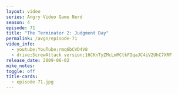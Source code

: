 ```yaml
---
layout: video
series: Angry Video Game Nerd
season: 4
episode: 71
title: "The Terminator 2: Judgment Day"
permalink: /avgn/episode-71
video_info:
  - youtube;YouTube;rmq6bCVD4V8
  - drive;ScrewAttack version;16CKnTyZMcLmMCtkFIqaJC4iV2UhC7XRF
release_date: 2009-06-02
mike_notes:
toggle: off
title-cards:
  - episode-71.jpg
---
```


